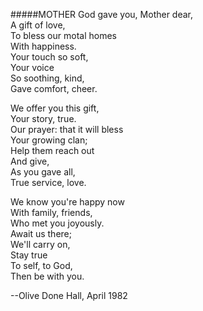 #####MOTHER
God gave you, Mother dear,  
A gift of love,  
To bless our motal homes  
With happiness.  
Your touch so soft,  
Your voice  
So soothing, kind,  
Gave comfort, cheer.  

We offer you this gift,  
Your story, true.  
Our prayer: that it will bless  
Your growing clan;  
Help them reach out  
And give,  
As you gave all,  
True service, love.  

We know you're happy now  
With family, friends,  
Who met you joyously.  
Await us there;  
We'll carry on,  
Stay true  
To self, to God,  
Then be with you.  

--Olive Done Hall, April 1982